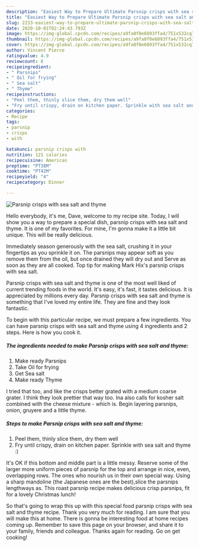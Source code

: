 ```yaml
---
description: "Easiest Way to Prepare Ultimate Parsnip crisps with sea salt and thyme"
title: "Easiest Way to Prepare Ultimate Parsnip crisps with sea salt and thyme"
slug: 2233-easiest-way-to-prepare-ultimate-parsnip-crisps-with-sea-salt-and-thyme
date: 2020-10-01T02:24:43.793Z
image: https://img-global.cpcdn.com/recipes/a9fa0f0e6893ffa4/751x532cq70/parsnip-crisps-with-sea-salt-and-thyme-recipe-main-photo.jpg
thumbnail: https://img-global.cpcdn.com/recipes/a9fa0f0e6893ffa4/751x532cq70/parsnip-crisps-with-sea-salt-and-thyme-recipe-main-photo.jpg
cover: https://img-global.cpcdn.com/recipes/a9fa0f0e6893ffa4/751x532cq70/parsnip-crisps-with-sea-salt-and-thyme-recipe-main-photo.jpg
author: Vincent Pierce
ratingvalue: 4.9
reviewcount: 8
recipeingredient:
- " Parsnips"
- " Oil for frying"
- " Sea salt"
- " Thyme"
recipeinstructions:
- "Peel them, thinly slice them, dry them well"
- "Fry until crispy, drain on kitchen paper. Sprinkle with sea salt and thyme :)"
categories:
- Recipe
tags:
- parsnip
- crisps
- with

katakunci: parsnip crisps with 
nutrition: 121 calories
recipecuisine: American
preptime: "PT38M"
cooktime: "PT42M"
recipeyield: "4"
recipecategory: Dinner

---
```



![Parsnip crisps with sea salt and thyme](https://img-global.cpcdn.com/recipes/a9fa0f0e6893ffa4/751x532cq70/parsnip-crisps-with-sea-salt-and-thyme-recipe-main-photo.jpg)

Hello everybody, it's me, Dave, welcome to my recipe site. Today, I will show you a way to prepare a special dish, parsnip crisps with sea salt and thyme. It is one of my favorites. For mine, I'm gonna make it a little bit unique. This will be really delicious.

Immediately season generously with the sea salt, crushing it in your fingertips as you sprinkle it on. The parsnips may appear soft as you remove them from the oil, but once drained they will dry out and Serve as soon as they are all cooked. Top tip for making Mark Hix&#39;s parsnip crisps with sea salt.

Parsnip crisps with sea salt and thyme is one of the most well liked of current trending foods in the world. It's easy, it's fast, it tastes delicious. It is appreciated by millions every day. Parsnip crisps with sea salt and thyme is something that I've loved my entire life. They are fine and they look fantastic.


To begin with this particular recipe, we must prepare a few ingredients. You can have parsnip crisps with sea salt and thyme using 4 ingredients and 2 steps. Here is how you cook it.

<!--inarticleads1-->

##### The ingredients needed to make Parsnip crisps with sea salt and thyme:

1. Make ready  Parsnips
1. Take  Oil for frying
1. Get  Sea salt
1. Make ready  Thyme


I tried that too, and like the crisps better grated with a medium coarse grater. I think they look prettier that way too. Ina also calls for kosher salt combined with the cheese mixture - which is. Begin layering parsnips, onion, gruyere and a little thyme. 

<!--inarticleads2-->

##### Steps to make Parsnip crisps with sea salt and thyme:

1. Peel them, thinly slice them, dry them well
1. Fry until crispy, drain on kitchen paper. Sprinkle with sea salt and thyme :)


It&#39;s OK if this bottom and middle part is a little messy. Reserve some of the larger more uniform pieces of parsnip for the top and arrange in nice, even, overlapping rows. The ones who nourish us in their own special way. Using a sharp mandoline (the Japanese ones are the best),slice the parsnips lengthways as. This roast parsnip recipe makes delicious crisp parsnips, fit for a lovely Christmas lunch! 

So that's going to wrap this up with this special food parsnip crisps with sea salt and thyme recipe. Thank you very much for reading. I am sure that you will make this at home. There is gonna be interesting food at home recipes coming up. Remember to save this page on your browser, and share it to your family, friends and colleague. Thanks again for reading. Go on get cooking!

